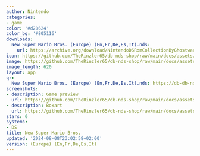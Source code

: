 ```yaml
---
author: Nintendo
categories:
- game
color: '#d28624'
color_bg: '#805116'
downloads:
  New Super Mario Bros. (Europe) (En,Fr,De,Es,It).nds:
    url: https://archive.org/download/NintendoDSRomCollectionByGhostware/New%20Super%20Mario%20Bros.%20%28Europe%29%20%28En%2CFr%2CDe%2CEs%2CIt%29.nds
icon: https://github.com/TheRinzler65/db-nds-shop/raw/main/docs/assets/images/icons/newsupermariobros.png
image: https://github.com/TheRinzler65/db-nds-shop/raw/main/docs/assets/images/icons/newsupermariobros.png
image_length: 620
layout: app
qr:
  New Super Mario Bros. (Europe) (En,Fr,De,Es,It).nds: https://db-db-nds-shop.netlify.app/assets/images/qr/new-super-mario-bros--europe-enfrdeesit-nds.png
screenshots:
- description: Game preview
  url: https://github.com/TheRinzler65/db-nds-shop/raw/main/docs/assets/images/screenshots/newsupermariobros/newsupermariobros.png
- description: Boxart
  url: https://github.com/TheRinzler65/db-nds-shop/raw/main/docs/assets/images/boxart/New%20Super%20Mario%20Bros.%20(Europe)%20(En%2CFr%2CDe%2CEs%2CIt).nds.png
stars: 0
systems:
- DS
title: New Super Mario Bros.
updated: '2024-08-08T23:02:58+02:00'
version: (Europe) (En,Fr,De,Es,It)
---
```

